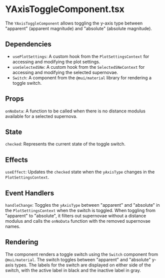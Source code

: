 # YAxisToggleComponent.tsx

The `YAxisToggleComponent` allows toggling the y-axis type between "apparent" (apparent magnitude) and "absolute" (absolute magnitude).

## Dependencies
- `usePlotSettings`: A custom hook from the `PlotSettingsContext` for accessing and modifying the plot settings.
- `useSelectedSNe`: A custom hook from the `SelectedSNeContext` for accessing and modifying the selected supernovae.
- `Switch`: A component from the `@mui/material` library for rendering a toggle switch.

## Props
`onNoData`: A function to be called when there is no distance modulus available for a selected supernova.

## State
`checked`: Represents the current state of the toggle switch.

## Effects
`useEffect`: Updates the `checked` state when the `yAxisType` changes in the `PlotSettingsContext`.

## Event Handlers
`handleChange`: Toggles the `yAxisType` between "apparent" and "absolute" in the `PlotSettingsContext` when the switch is toggled. When toggling from "apparent" to "absolute", it filters out supernovae without a distance modulus and calls the `onNoData` function with the removed supernovae names.

## Rendering
The component renders a toggle switch using the `Switch` component from `@mui/material`. The switch toggles between "apparent" and "absolute" y-axis types. The labels for the switch are displayed on either side of the switch, with the active label in black and the inactive label in gray.